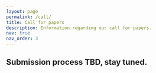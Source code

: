 ```yaml
---
layout: page
permalink: /call/
title: Call for papers
description: Information regarding our call for papers.
nav: true
nav_order: 3
---
```


## Submission process TBD, stay tuned.
